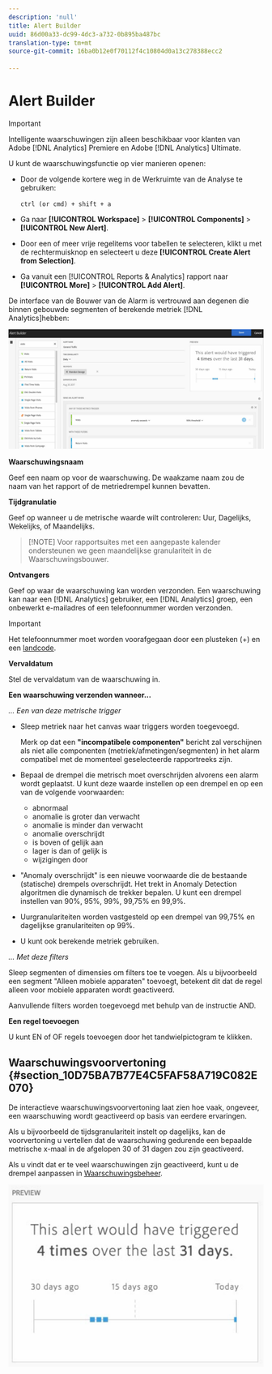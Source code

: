```yaml
---
description: 'null'
title: Alert Builder
uuid: 86d00a33-dc99-4dc3-a732-0b895ba487bc
translation-type: tm+mt
source-git-commit: 16ba0b12e0f70112f4c10804d0a13c278388ecc2

---
```



# Alert Builder

>[!IMPORTANT]
>
>Intelligente waarschuwingen zijn alleen beschikbaar voor klanten van Adobe [!DNL Analytics] Premiere en Adobe [!DNL Analytics] Ultimate.

U kunt de waarschuwingsfunctie op vier manieren openen:

* Door de volgende kortere weg in de Werkruimte van de Analyse te gebruiken:

   `ctrl (or cmd) + shift + a`
* Ga naar **[!UICONTROL Workspace]** > **[!UICONTROL Components]** > **[!UICONTROL New Alert]**.
* Door een of meer vrije regelitems voor tabellen te selecteren, klikt u met de rechtermuisknop en selecteert u deze **[!UICONTROL Create Alert from Selection]**.
* Ga vanuit een [!UICONTROL Reports & Analytics] rapport naar **[!UICONTROL More]** > **[!UICONTROL Add Alert]**.

De interface van de Bouwer van de Alarm is vertrouwd aan degenen die binnen gebouwde segmenten of berekende metriek [!DNL Analytics]hebben:

![](assets/alert_builder.png)

**Waarschuwingsnaam**

Geef een naam op voor de waarschuwing. De waakzame naam zou de naam van het rapport of de metriedrempel kunnen bevatten.

**Tijdgranulatie**

Geef op wanneer u de metrische waarde wilt controleren: Uur, Dagelijks, Wekelijks, of Maandelijks.

> [!NOTE] Voor rapportsuites met een aangepaste kalender ondersteunen we geen maandelijkse granulariteit in de Waarschuwingsbouwer.

**Ontvangers**

Geef op waar de waarschuwing kan worden verzonden. Een waarschuwing kan naar een [!DNL Analytics] gebruiker, een [!DNL Analytics] groep, een onbewerkt e-mailadres of een telefoonnummer worden verzonden.

>[!IMPORTANT]
>
>Het telefoonnummer moet worden voorafgegaan door een plusteken (+) en een [landcode](https://countrycode.org/).

**Vervaldatum**

Stel de vervaldatum van de waarschuwing in.

**Een waarschuwing verzenden wanneer...**

*... Een van deze metrische trigger*

* Sleep metriek naar het canvas waar triggers worden toegevoegd.

   Merk op dat een **&quot;incompatibele componenten&quot;** bericht zal verschijnen als niet alle componenten (metriek/afmetingen/segmenten) in het alarm compatibel met de momenteel geselecteerde rapportreeks zijn.

* Bepaal de drempel die metrisch moet overschrijden alvorens een alarm wordt geplaatst. U kunt deze waarde instellen op een drempel en op een van de volgende voorwaarden:

   * abnormaal
   * anomalie is groter dan verwacht
   * anomalie is minder dan verwacht
   * anomalie overschrijdt
   * is boven of gelijk aan
   * lager is dan of gelijk is
   * wijzigingen door

* &quot;Anomaly overschrijdt&quot; is een nieuwe voorwaarde die de bestaande (statische) drempels overschrijdt. Het trekt in Anomaly Detection algoritmen die dynamisch de trekker bepalen. U kunt een drempel instellen van 90%, 95%, 99%, 99,75% en 99,9%.
* Uurgranulariteiten worden vastgesteld op een drempel van 99,75% en dagelijkse granulariteiten op 99%.
* U kunt ook berekende metriek gebruiken.

*... Met deze filters*

Sleep segmenten of dimensies om filters toe te voegen. Als u bijvoorbeeld een segment &quot;Alleen mobiele apparaten&quot; toevoegt, betekent dit dat de regel alleen voor mobiele apparaten wordt geactiveerd.

Aanvullende filters worden toegevoegd met behulp van de instructie AND.

**Een regel toevoegen**

U kunt EN of OF regels toevoegen door het tandwielpictogram te klikken.

## Waarschuwingsvoorvertoning {#section_10D75BA7B77E4C5FAF58A719C082E070}

De interactieve waarschuwingsvoorvertoning laat zien hoe vaak, ongeveer, een waarschuwing wordt geactiveerd op basis van eerdere ervaringen.

Als u bijvoorbeeld de tijdsgranulariteit instelt op dagelijks, kan de voorvertoning u vertellen dat de waarschuwing gedurende een bepaalde metrische x-maal in de afgelopen 30 of 31 dagen zou zijn geactiveerd.

Als u vindt dat er te veel waarschuwingen zijn geactiveerd, kunt u de drempel aanpassen in [Waarschuwingsbeheer](/help/components/c-alerts/alert-manager.md).

![](assets/alert_preview.png)
